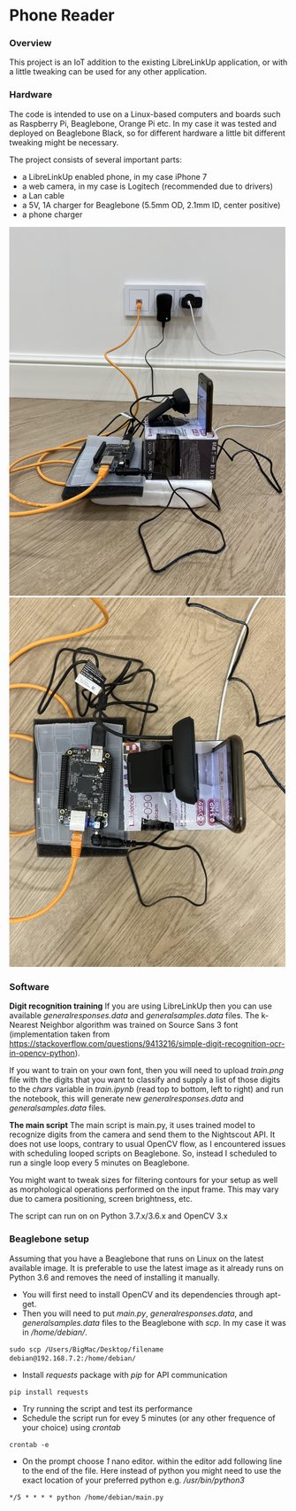 # Phone Reader

### Overview
This project is an IoT addition to the existing LibreLinkUp application, or with a little tweaking can be used for any other application.

### Hardware

The code is intended to use on a Linux-based computers and boards such as Raspberry Pi, Beaglebone, Orange Pi etc. In my case it was tested and deployed on Beaglebone Black, so for different hardware a little bit different tweaking might be necessary.

The project consists of several important parts:
 * a LibreLinkUp enabled phone, in my case iPhone 7
 * a web camera, in my case is Logitech (recommended due to drivers)
 * a Lan cable
 * a 5V, 1A charger for Beaglebone (5.5mm OD, 2.1mm ID, center positive)
 * a phone charger

<img src = "/setup01.jpg" width ="500" /> <img src = "/setup02.jpg" width ="500" />

 ### Software
 **Digit recognition training**
 If you are using LibreLinkUp then you can use available *generalresponses.data* and *generalsamples.data* files. The k-Nearest Neighbor algorithm was trained on Source Sans 3 font (implementation taken from https://stackoverflow.com/questions/9413216/simple-digit-recognition-ocr-in-opencv-python).

 If you want to train on your own font, then you will need to upload *train.png* file with the digits that you want to classify and supply a list of those digits to the *chars* variable in *train.ipynb* (read top to bottom, left to right) and run the notebook, this will generate new *generalresponses.data* and *generalsamples.data* files.

 **The main script**
 The main script is main.py, it uses trained model to recognize digits from the camera and send them to the Nightscout API. It does not use loops, contrary to usual OpenCV flow, as I encountered issues with scheduling looped scripts on Beaglebone. So, instead I scheduled to run a single loop every 5 minutes on Beaglebone.

You might want to tweak sizes for filtering contours for your setup as well as morphological operations performed on the input frame. This may vary due to camera positioning, screen brightness, etc.

The script can run on on Python 3.7.x/3.6.x and OpenCV 3.x

 ### Beaglebone setup
Assuming that you have a Beaglebone that runs on Linux on the latest available image. It is preferable to use the latest image as it already runs on Python 3.6 and removes the need of installing it manually.

* You will first need to install OpenCV and its dependencies through apt-get.
* Then you will need to put *main.py*, *generalresponses.data*, and *generalsamples.data* files to the Beaglebone with *scp*. In my case it was in */home/debian/*.

```
sudo scp /Users/BigMac/Desktop/filename debian@192.168.7.2:/home/debian/
```
* Install *requests* package with *pip* for API communication
```
pip install requests
```
* Try running the script and test its performance
* Schedule the script run for evey 5 minutes (or any other frequence of your choice) using *crontab*
```
crontab -e
```
 * On the prompt choose *1* nano editor. within the editor add following line to the end of the file. Here instead of python you might need to use the exact location of your preferred python e.g. */usr/bin/python3*

 ```
*/5 * * * * python /home/debian/main.py
```
